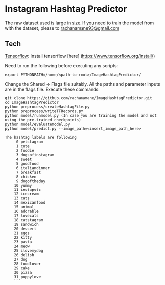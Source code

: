# Instagram Hashtag Predictor
The raw dataset used is large in size. If you need to train the model from with the dataset, please to rachanamane93@gmail.com 

## Tech
[Tensorflow](https://www.tensorflow.org/): Install tensorflow [here] (https://www.tensorflow.org/install/) 

Need to run the following before executing any scripts:
```
export PYTHONPATH=/home/<path-to-root>/ImageHashtagPredictor/
```
Change the Shared -> Flags file suitably. All the paths and parameter inputs are in the flags file. 
Execute these commands:
```
git clone https://github.com/rachanamane/ImageHashtagPredictor.git
cd ImageHashtagPredictor
python preprocess/createHashtagFile.py
python preprocess/writeTFRecords.py
python model/runmodel.py (In case you are training the model and not using the pre-trained checkpoints)
python model/evaluatemodel.py
python model/predict.py --image_path=<insert_image_path_here>
```

```
The hashtag labels are following
     0 petstagram
     1 cute
     2 foodie
     3 dogsofinstagram
     4 sweet
     5 goodfood
     6 italiandinner
     7 breakfast
     8 chicken
     9 dogoftheday
    10 yummy
    11 instapets
    12 icecream
    13 cats
    14 mexicanfood
    15 animal
    16 adorable
    17 lovecats
    18 catstagram
    19 sandwich
    20 dessert
    21 eggs
    22 kitty
    23 pasta
    24 meow
    25 ilovemydog
    26 delish
    27 dog
    28 foodlover
    29 cake
    30 pizza
    31 puppylove
    ```

